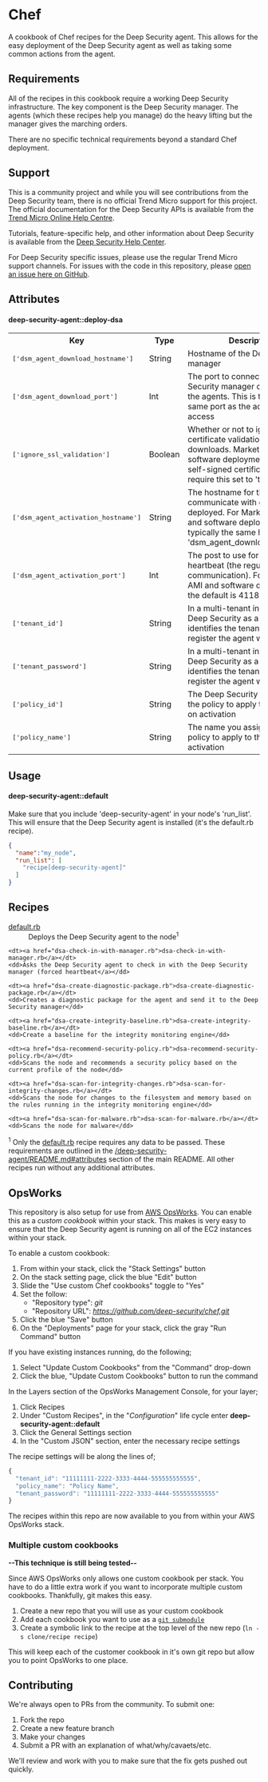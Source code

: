 # Chef

A cookbook of Chef recipes for the Deep Security agent. This allows for the easy deployment of the Deep Security agent as well as taking some common actions from the agent.


## Requirements

All of the recipes in this cookbook require a working Deep Security infrastructure. The key component is the Deep Security manager. The agents (which these recipes help you manage) do the heavy lifting but the manager gives the marching orders. 

There are no specific technical requirements beyond a standard Chef deployment.

## Support

This is a community project and while you will see contributions from the Deep Security team, there is no official Trend Micro support for this project. The official documentation for the Deep Security APIs is available from the [Trend Micro Online Help Centre](http://docs.trendmicro.com/en-us/enterprise/deep-security.aspx). 

Tutorials, feature-specific help, and other information about Deep Security is available from the [Deep Security Help Center](https://help.deepsecurity.trendmicro.com/Welcome.html). 

For Deep Security specific issues, please use the regular Trend Micro support channels. For issues with the code in this repository, please [open an issue here on GitHub](https://github.com/deep-security/chef/issues).

## Attributes

#### deep-security-agent::deploy-dsa
<table>
  <tr>
    <th>Key</th>
    <th>Type</th>
    <th>Description</th>
    <th>Default</th>
  </tr>
  <tr>
    <td><tt>['dsm_agent_download_hostname']</tt></td>
    <td>String</td>
    <td>Hostname of the Deep Security manager</td>
    <td><tt>app.deepsecurity.trendmicro.com</tt></td>
  </tr>
  <tr>
    <td><tt>['dsm_agent_download_port']</tt></td>
    <td>Int</td>
    <td>The port to connect to the Deep Security manager on to download the agents. This is typically the same port as the admin web access</td>
    <td><tt>443</tt></td>
  </tr>
  <tr>
    <td><tt>['ignore_ssl_validation']</tt></td>
    <td>Boolean</td>
    <td>Whether or not to ignore the SSL certificate validation for agent downloads. Marketplace AMI and software deployments ship with self-signed certificates and require this set to 'true'</td>
    <td><tt>false</tt></td>
  </tr>
  <tr>
    <td><tt>['dsm_agent_activation_hostname']</tt></td>
    <td>String</td>
    <td>The hostname for the agents to communicate with once deployed. For Marketplace AMI and software deployments this is typically the same hostname as 'dsm_agent_download_hostname'</td>
    <td><tt>agents.deepsecurity.trendmicro.com</tt></td>
  </tr>
  <tr>
    <td><tt>['dsm_agent_activation_port']</tt></td>
    <td>Int</td>
    <td>The post to use for the agent heartbeat (the regular communication). For Marketplace AMI and software deployments, the default is 4118</td>
    <td><tt>443</tt></td>
  </tr>
  <tr>
    <td><tt>['tenant_id']</tt></td>
    <td>String</td>
    <td>In a multi-tenant installation (like Deep Security as a Service), this identifies the tenant account to register the agent with</td>
    <td><tt>nil</tt></td>
  </tr>
  <tr>
    <td><tt>['tenant_password']</tt></td>
    <td>String</td>
    <td>In a multi-tenant installation (like Deep Security as a Service), this identifies the tenant account to register the agent with</td>
    <td><tt>nil</tt></td>
  </tr>
  <tr>
    <td><tt>['policy_id']</tt></td>
    <td>String</td>
    <td>The Deep Security ID assigned to the policy to apply to the agents on activation</td>
    <td><tt>nil</tt></td>
  </tr>
  <tr>
    <td><tt>['policy_name']</tt></td>
    <td>String</td>
    <td>The name you assigned to the policy to apply to the agents on activation</td>
    <td><tt>nil</tt></td>
  </tr>
</table>

## Usage

#### deep-security-agent::default

Make sure that you include 'deep-security-agent' in your node's 'run_list'. This will ensure that the Deep Security agent is installed (it's the default.rb recipe).

```json
{
  "name":"my_node",
  "run_list": [
    "recipe[deep-security-agent]"
  ]
}
```


## Recipes

<dl>
	<dt><a href="default.rb">default.rb</a></dt>
	<dd>Deploys the Deep Security agent to the node<sup>1</sup></dd>

	<dt><a href="dsa-check-in-with-manager.rb">dsa-check-in-with-manager.rb</a></dt>
	<dd>Asks the Deep Security agent to check in with the Deep Security manager (forced heartbeat</a></dd>

	<dt><a href="dsa-create-diagnostic-package.rb">dsa-create-diagnostic-package.rb</a></dt>
	<dd>Creates a diagnostic package for the agent and send it to the Deep Security manager</dd>

	<dt><a href="dsa-create-integrity-baseline.rb">dsa-create-integrity-baseline.rb</a></dt>
	<dd>Create a baseline for the integrity monitoring engine</dd>

	<dt><a href="dsa-recommend-security-policy.rb">dsa-recommend-security-policy.rb</a></dt>
	<dd>Scans the node and recommends a security policy based on the current profile of the node</dd>

	<dt><a href="dsa-scan-for-integrity-changes.rb">dsa-scan-for-integrity-changes.rb</a></dt>
	<dd>Scans the node for changes to the filesystem and memory based on the rules running in the integrity monitoring engine</dd>

	<dt><a href="dsa-scan-for-malware.rb">dsa-scan-for-malware.rb</a></dt>
	<dd>Scans the node for malware</dd>
</dl>

<sup>1</sup> Only the [default.rb](default.rb) recipe requires any data to be passed. These requirements are outlined in the [/deep-security-agent/README.md#attributes](../README.md#attributes) section of the main README. All other recipes run without any additional attributes.


## OpsWorks

This repository is also setup for use from [AWS OpsWorks](https://aws.amazon.com/opsworks/). You can enable this as a *custom cookbook* within your stack. This makes is very easy to ensure that the Deep Security agent is running on all of the EC2 instances within your stack.

To enable a custom cookbook:

1. From within your stack, click the "Stack Settings" button
1. On the stack setting page, click the blue "Edit" button
1. Slide the "Use custom Chef cookbooks" toggle to "Yes"
1. Set the follow:
	- "Repository type": *git*
	- "Repository URL": *https://github.com/deep-security/chef.git*
1. Click the blue "Save" button
1. On the "Deployments" page for your stack, click the gray "Run Command" button

If you have existing instances running, do the following;

1. Select "Update Custom Cookbooks" from the "Command" drop-down
1. Click the blue, "Update Custom Cookbooks" button to run the command

In the Layers section of the OpsWorks Management Console, for your layer;

1. Click Recipes
1. Under "Custom Recipes", in the "*Configuration*" life cycle enter **deep-security-agent::default**
1. Click the General Settings section
1. In the "Custom JSON" section, enter the necessary recipe settings

The recipe settings will be along the lines of;

```javascript
{
  "tenant_id": "11111111-2222-3333-4444-555555555555",
  "policy_name": "Policy Name",
  "tenant_password": "11111111-2222-3333-4444-555555555555"
}
```

The recipes within this repo are now available to you from within your AWS OpsWorks stack.

### Multiple custom cookbooks

**--This technique is still being tested--**

Since AWS OpsWorks only allows one custom cookbook per stack. You have to do a little extra work if you want to incorporate multiple custom cookbooks. Thankfully, git makes this easy. 

1. Create a new repo that you will use as your custom cookbook
1. Add each cookbook you want to use as a [```git submodule```](http://git-scm.com/docs/git-submodule)
1. Create a symbolic link to the recipe at the top level of the new repo (```ln -s clone/recipe recipe```)

This will keep each of the customer cookbook in it's own git repo but allow you to point OpsWorks to one place.

## Contributing

We're always open to PRs from the community. To submit one:

1. Fork the repo
1. Create a new feature branch
1. Make your changes
1. Submit a PR with an explanation of what/why/cavaets/etc.

We'll review and work with you to make sure that the fix gets pushed out quickly.